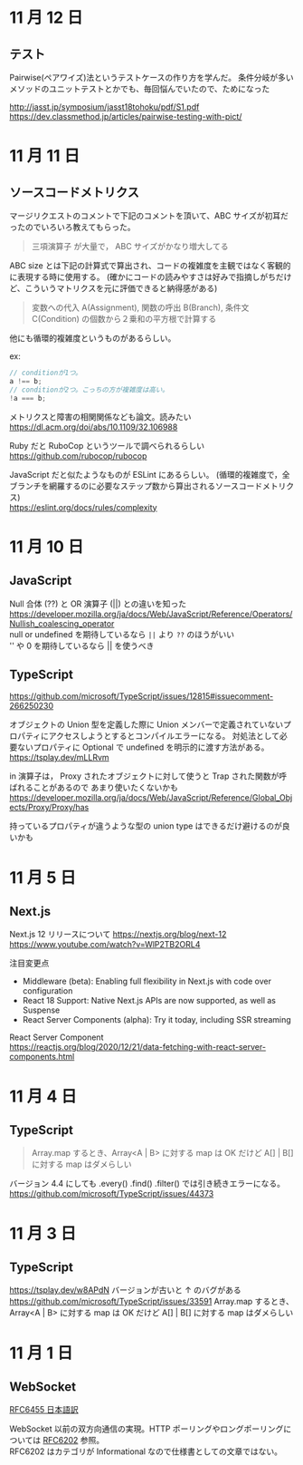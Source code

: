# 11 月 12 日

## テスト

Pairwise(ペアワイズ)法というテストケースの作り方を学んだ。
条件分岐が多いメソッドのユニットテストとかでも、毎回悩んでいたので、ためになった

http://jasst.jp/symposium/jasst18tohoku/pdf/S1.pdf
https://dev.classmethod.jp/articles/pairwise-testing-with-pict/

# 11 月 11 日

## ソースコードメトリクス

マージリクエストのコメントで下記のコメントを頂いて、ABC サイズが初耳だったのでいろいろ教えてもらった。

> 三項演算子 が大量で， ABC サイズがかなり増大してる

ABC size とは下記の計算式で算出され、コードの複雑度を主観ではなく客観的に表現する時に使用する。
(確かにコードの読みやすさは好みで指摘しがちだけど、こういうマトリクスを元に評価できると納得感がある)

> 変数への代入 A(Assignment), 関数の呼出 B(Branch), 条件文 C(Condition) の個数から２乗和の平方根で計算する

他にも循環的複雑度というものがあるらしい。

ex:

```javascript
// conditionが1つ。
a !== b;
// conditionが2つ。こっちの方が複雑度は高い。
!a === b;
```

メトリクスと障害の相関関係なども論文。読みたい  
https://dl.acm.org/doi/abs/10.1109/32.106988

Ruby だと RuboCop というツールで調べられるらしい  
https://github.com/rubocop/rubocop

JavaScript だと似たようなものが ESLint にあるらしい。
(循環的複雑度で，全ブランチを網羅するのに必要なステップ数から算出されるソースコードメトリクス)  
https://eslint.org/docs/rules/complexity

# 11 月 10 日

## JavaScript

Null 合体 (??) と OR 演算子 (||) との違いを知った  
https://developer.mozilla.org/ja/docs/Web/JavaScript/Reference/Operators/Nullish_coalescing_operator  
null or undefined を期待しているなら `||` より `??` のほうがいい  
'' や 0 を期待しているなら || を使うべき

## TypeScript

https://github.com/microsoft/TypeScript/issues/12815#issuecomment-266250230

オブジェクトの Union 型を定義した際に Union メンバーで定義されていないプロパティにアクセスしようとするとコンパイルエラーになる。
対処法として必要ないプロパティに Optional で undefined を明示的に渡す方法がある。  
https://tsplay.dev/mLLRvm

in 演算子は， Proxy されたオブジェクトに対して使うと Trap された関数が呼ばれることがあるので あまり使いたくないかも  
https://developer.mozilla.org/ja/docs/Web/JavaScript/Reference/Global_Objects/Proxy/Proxy/has

持っているプロパティが違うような型の union type はできるだけ避けるのが良いかも

# 11 月 5 日

## Next.js

Next.js 12 リリースについて
https://nextjs.org/blog/next-12
https://www.youtube.com/watch?v=WlP2TB2ORL4

注目変更点

- Middleware (beta): Enabling full flexibility in Next.js with code over configuration
- React 18 Support: Native Next.js APIs are now supported, as well as Suspense
- React Server Components (alpha): Try it today, including SSR streaming

React Server Component  
https://reactjs.org/blog/2020/12/21/data-fetching-with-react-server-components.html

# 11 月 4 日

## TypeScript

> Array.map するとき、Array<A | B> に対する map は OK だけど A[] | B[] に対する map はダメらしい

バージョン 4.4 にしても .every() .find() .filter() では引き続きエラーになる。  
https://github.com/microsoft/TypeScript/issues/44373

# 11 月 3 日

## TypeScript

https://tsplay.dev/w8APdN
バージョンが古いと ↑ のバグがある
https://github.com/microsoft/TypeScript/issues/33591
Array.map するとき、Array<A | B> に対する map は OK だけど A[] | B[] に対する map はダメらしい

# 11 月 1 日

## WebSocket

[RFC6455 日本語訳](https://triple-underscore.github.io/RFC6455-ja.html)

WebSocket 以前の双方向通信の実現。HTTP ポーリングやロングポーリングについては [RFC6202](https://datatracker.ietf.org/doc/html/rfc6202) 参照。  
RFC6202 はカテゴリが Informational なので仕様書としての文章ではない。
